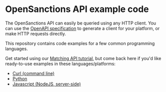 # OpenSanctions API example code

The OpenSanctions API can easily be queried using any HTTP client. You can use
the [OpenAPI specification](https://api.opensanctions.org/) to generate a client
for your platform, or make HTTP requests directly.

This repository contains code examples for a few common programming languages.

Get started using our [Matching API tutorial](https://www.opensanctions.org/docs/api/matching/),
but come back here if you'd like ready-to-use examples in these languages/platforms:

  - [Curl (command line)](curl#folders-and-files)
  - [Python](python#folders-and-files)
  - [Javascript (NodeJS, server-side)](node-js/README.md#folders-and-files)
